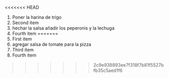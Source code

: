 <<<<<<< HEAD
1. Poner la harina de trigo
2. Second item
3. hechar la salsa añadir los peperonis y la lechuga
4. Fourth item
=======
1. First item
2. agregar salsa de tomate para la pizza
3. Third item
4. Fourth item
>>>>>>> 2c9e938893ee7f318f7b81f5527bfb35c5aed1f6

